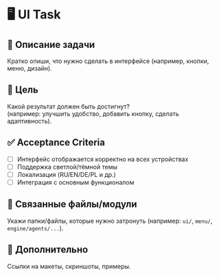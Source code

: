 # 🖥️ UI Task

## 📌 Описание задачи
Кратко опиши, что нужно сделать в интерфейсе (например, кнопки, меню, дизайн).

## 🎯 Цель
Какой результат должен быть достигнут?  
(например: улучшить удобство, добавить кнопку, сделать адаптивность).

## ✅ Acceptance Criteria
- [ ] Интерфейс отображается корректно на всех устройствах  
- [ ] Поддержка светлой/тёмной темы  
- [ ] Локализация (RU/EN/DE/PL и др.)  
- [ ] Интеграция с основным функционалом  

## 📂 Связанные файлы/модули
Укажи папки/файлы, которые нужно затронуть (например: `ui/`, `menu/`, `engine/agents/...`).

## 🔗 Дополнительно
Ссылки на макеты, скриншоты, примеры.